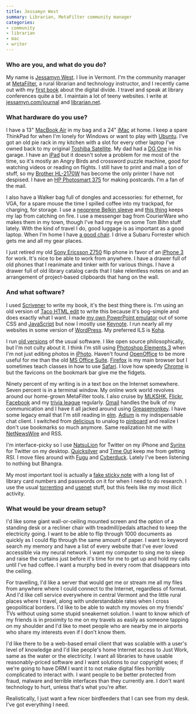 ```yaml
---
title: Jessamyn West
summary: Librarian, MetaFilter community manager
categories:
- community
- librarian
- mac
- writer
---
```


### Who are you, and what do you do?

My name is [Jessamyn West](http://jessamyn.com/ "Jessaymn's website."). I live in Vermont. I'm the community manager at [MetaFilter](http://metafilter.com "A popular community weblog."), a rural librarian and technology instructor, and I recently came out with my [first book](http://www.librarian.net/digitaldivide/ "Jessaymn's book site.") about the digital divide. I travel and speak at library conferences quite a bit. I maintain a lot of teeny websites. I write at [jessamyn.com/journal](http://www.jessamyn.com/journal/ "Jessaymn's journal.") and [librarian.net](http://www.librarian.net/ "A website about librarianism.").

### What hardware do you use?

I have a 13" [MacBook Air][macbook-air] in my bag and a 24" [iMac][] at home. I keep a spare ThinkPad for when I'm lonely for Windows or want to play with [Ubuntu][]. I've got an old pie rack in my kitchen with a slot for every other laptop I've owned back to my original [Toshiba Satellite][satellite-110cs]. My dad had a [DG One][dg-one] in his garage. I have an [iPad][] but it doesn't solve a problem for me most of the time, so it's mostly an Angry Birds and crossword puzzle machine, good for watching videos or reading on flights. I still have to print and mail a ton of stuff, so my [Brother HL-2170W][hl-2170w] has become the only printer I have not despised. I have an [HP Photosmart 375][photosmart-375] for making postcards. I'm a fan of the mail.

I also have a Walker bag full of dongles and accessories: for ethernet, for VGA, for a spare mouse the time I spilled coffee into my trackpad, for charging, for storage. I use a [neoprene Belkin sleeve][neoprene-air] and [this thing][cushtop] keeps my lap from catching on fire. I use a messenger bag from CourierWare who makes them in my town, though I've had my eye on some Tom Bihn stuff lately. With the kind of travel I do, good luggage is as important as a good laptop. When I'm home I have [a good chair][embody]. I drive a Subaru Forrester which gets me and all my gear places.

I just retired my old [Sony Ericsson Z750][z750i] flip phone in favor of an [iPhone 3][iphone-3g] for work. It's nice to be able to work from anywhere. I have a drawer full of old phones that I reanimate and tinker with for various things. I have a drawer full of old library catalog cards that I take relentless notes on and an arrangement of project-based clipboards that hang on the wall.

### And what software?

I used [Scrivener][] to write my book, it's the best thing there is. I'm using an old version of [Taco HTML edit][taco-html-edit] to write this because it's bog-simple and does exactly what I want. I made [my own PowerPoint emulator](http://www.librarian.net/stax/1286/presentations-without-powerpoint-how-i-do-it/ "Jessaymn's web-based slides tool.") out of some CSS and [JavaScript][] but now I mostly use [Keynote][]. I run nearly all my websites in some version of [WordPress][]. My preferred ILS is [Koha][].

I run [old versions](http://lastyearsmodel.org/ "'Saving the planet through sheer laziness.'") of the usual software. I like open source philosophically, but I'm not culty about it. I think I'm still using [Photoshop Elements 3][photoshop-elements] when I'm not just editing photos in [iPhoto][]. Haven't found [OpenOffice][] to be more useful for me than the old [MS Office Suite][office]. [Firefox][] is my main browser but I sometimes teach classes in how to use [Safari][]. I love how speedy [Chrome][] is but the favicons on the bookmark bar give me the fidgets.

Ninety percent of my writing is in a text box on the Internet somewhere. Seven percent is in a terminal window. My online work world revolves around our home-grown MetaFilter tools. I also cruise by [MLKSHK][], [Flickr][], [Facebook][] and my [trivia league](http://www.learnedleague.com/ "The LearnedLeague's site.") regularly. [Gmail][] handles the bulk of my communication and I have it all jacked around using [Greasemonkey][]. I have some legacy email that I'm still reading in [elm][]. [Adium][] is my indispensable chat client. I switched from [delicious][] to unalog to [pinboard][] and realize I don't use bookmarks so much anymore. Same realization hit me with [NetNewsWire][] and RSS.

I'm interface-picky so I use [NatsuLion][natsulion-ios] for Twitter on my iPhone and [Syrinx][] for Twitter on my desktop. [Quicksilver][] and [Time Out][time-out] keep me from getting RSI. I move files around with [Fugu][] and [Cyberduck][]. Lately I've been listening to nothing but Bhangra.

My most important tool is actually a [fake sticky note][stickies] with a long list of library card numbers and passwords on it for when I need to do research. I use the usual [torrenting][transmission] and [usenet][easynews] stuff, but this feels like my most illicit activity.

### What would be your dream setup?

I'd like some giant wall-or-ceiling mounted screen and the option of a standing desk or a recliner chair with treadmill/pedals attached to keep the electricity going. I want to be able to flip through 1000 documents as quickly as I could flip through the same amount of paper. I want to keyword search my memory and have a list of every website that I've ever loved accessible via my neural network. I want my computer to sing me to sleep and raise the curtains just before it's time for me to get up and hold my calls until I've had coffee. I want a murphy bed in every room that disappears into the ceiling.

For travelling, I'd like a server that would get me or stream me all my files from anywhere where I could connect to the Internet, regardless of format. And I'd like cell service everywhere in central Vermont and the little rural places where I travel, along with understandable rates when I cross geopolitical borders. I'd like to be able to watch my movies on my friends' TVs without using some stupid sneakernet solution. I want to know which of my friends is in proximity to me on my travels as easily as someone tapping on my shoulder and I'd like to meet people who are nearby me in airports who share my interests even if I don't know them.

I'd like there to be a web-based email client that was scalable with a user's level of knowledge and I'd like people's home Internet access to Just Work, same as the water or the electricity. I want all libraries to have usable reasonably-priced software and I want solutions to our copyright woes; if we're going to have DRM I want it to not make digital files horribly complicated to interact with. I want people to be better protected from fraud, malware and terrible interfaces than they currently are. I don't want technology to hurt, unless that's what you're after.

Realistically, I just want a few nicer birdfeeders that I can see from my desk. I've got everything I need.

[cushtop]: https://www.amazon.com/Belkin-F8N044-ORG-CushTop-Notebook-Stand/dp/B000J4MOU6 "A laptop lap stand."
[dg-one]: http://www.simulogics.com/nostalgia/DG/dg_one.htm "A very early laptop."
[embody]: http://www.hermanmiller.com/products/seating/performance-work-chairs/embody-chairs.html "An ergonomic work chair."
[hl-2170w]: http://www.brother-usa.com/Printer/ModelDetail/1/hl2170W/Overview "A laser printer."
[imac]: https://www.apple.com/imac/ "An all-in-one computer."
[ipad]: https://www.apple.com/ipad/ "A tablet device."
[iphone-3g]: https://en.wikipedia.org/wiki/IPhone_3G "A smartphone."
[macbook-air]: https://www.apple.com/macbook-air/ "A very thin laptop."
[neoprene-air]: https://www.amazon.com/Black-Neoprene-Air-Sleeve-Macbook/dp/B00143YL7U "A sleve for MacBook Air laptops."
[photosmart-375]: http://h10025.www1.hp.com/ewfrf/wc/product?cc=us&lc=en&dlc=en&product=397773 "A photo printer."
[satellite-110cs]: http://www.toshiba.eu/innovation/generic/SUPPORT_PORTAL/computers/products/notebooks/satellite110cs/index.shtm "An old 11 inch PC laptop."
[z750i]: https://www.amazon.com/Sony-Ericsson-Z750i-Unlocked-Phone/dp/B00CMK6VTU "An old flip-top mobile phone."
[adium]: https://en.wikipedia.org/wiki/Adium "A multi-protocol chat application for the Mac."
[chrome]: https://www.google.com/intl/en/chrome/browser/ "A WebKit-based browser, where each tab runs in its own thread."
[cyberduck]: https://cyberduck.io/ "An FTP/SFTP client for the Mac."
[delicious]: https://del.icio.us/ "A web service for storing and sharing bookmarks."
[easynews]: http://easynews.com/ "A web-based Usenet service."
[elm]: http://instinct.org/elm/ "A command-line mail client."
[facebook]: https://www.facebook.com/ "A social networking site."
[firefox]: https://www.mozilla.org/en-US/firefox/new/ "A cross-platform open-source web browser."
[flickr]: https://www.flickr.com/ "A photo sharing website."
[fugu]: http://rsug.itd.umich.edu/software/fugu/ "A file transfer (SFTP, SCP) app for the Mac."
[gmail]: https://mail.google.com/mail/ "Web-based email."
[greasemonkey]: https://addons.mozilla.org/en-US/firefox/addon/greasemonkey/ "A Firefox add-on to inject Javascript into sites for customisation."
[iphoto]: https://en.wikipedia.org/wiki/IPhoto "Photo management software for the Mac."
[javascript]: https://en.wikipedia.org/wiki/JavaScript "An interpreted scripting language."
[keynote]: https://www.apple.com/keynote/ "Presentation software for the Mac."
[koha]: http://www.koha.org/ "Open-source Integrated Library System software."
[mlkshk]: http://mlkshk.com/ "A service for saving and sharing images."
[natsulion-ios]: https://itunes.apple.com/us/app/natsulion-for-iphone/id289977677 "A Twitter client for iOS."
[netnewswire]: https://en.wikipedia.org/wiki/NetNewsWire "A popular feed reader for the Mac."
[office]: https://products.office.com/en-us/home "An office productivity suite."
[openoffice]: http://www.openoffice.org/ "An open-source office suite."
[photoshop-elements]: https://www.adobe.com/products/photoshop-elements.html "A lightweight image editor."
[pinboard]: http://pinboard.in/ "A bookmarking web service."
[quicksilver]: https://qsapp.com/ "A data manipulator and launcher for the Mac."
[safari]: https://www.apple.com/safari/ "A fast web browser."
[scrivener]: http://literatureandlatte.com/scrivener.php "A Mac text editor aimed at writers."
[stickies]: https://en.wikipedia.org/wiki/Stickies_(software) "Desktop note software for the Mac."
[syrinx]: https://www.macupdate.com/app/mac/28373/syrinx "A Twitter client for the Mac."
[taco-html-edit]: http://tacosw.com/htmledit/ "An HTML editor for the Mac."
[time-out]: http://www.dejal.com/timeout/ "A Mac break reminder tool."
[transmission]: https://transmissionbt.com/ "A BitTorrent client."
[ubuntu]: https://www.ubuntu.com/ "A Unix distribution."
[wordpress]: https://wordpress.com/ "Weblog publishing software."
